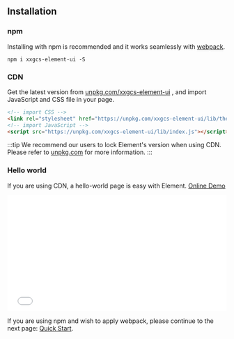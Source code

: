 ## Installation

### npm

Installing with npm is recommended and it works seamlessly with [webpack](https://webpack.js.org/).

```shell
npm i xxgcs-element-ui -S
```

### CDN

Get the latest version from [unpkg.com/xxgcs-element-ui](https://unpkg.com/xxgcs-element-ui/) , and import JavaScript and CSS file in your page.

```html
<!-- import CSS -->
<link rel="stylesheet" href="https://unpkg.com/xxgcs-element-ui/lib/theme-chalk/index.css">
<!-- import JavaScript -->
<script src="https://unpkg.com/xxgcs-element-ui/lib/index.js"></script>
```

:::tip
We recommend our users to lock Element's version when using CDN. Please refer to [unpkg.com](https://unpkg.com) for more information.
:::

### Hello world

If you are using CDN, a hello-world page is easy with Element. [Online Demo](https://codepen.io/ziyoung/pen/rRKYpd)

<iframe height="265" style="width: 100%;" scrolling="no" title="Element demo" src="//codepen.io/ziyoung/embed/rRKYpd/?height=265&theme-id=light&default-tab=html" frameborder="no" allowtransparency="true" allowfullscreen="true">
  See the Pen <a href='https://codepen.io/ziyoung/pen/rRKYpd/'>Element demo</a> by hetech
  (<a href='https://codepen.io/ziyoung'>@ziyoung</a>) on <a href='https://codepen.io'>CodePen</a>.
</iframe>

If you are using npm and wish to apply webpack, please continue to the next page: [Quick Start](/#/en-US/component/quickstart).
